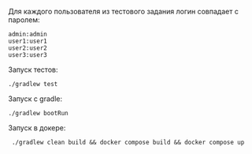 Для каждого пользователя из тестового задания логин совпадает с паролем:

    admin:admin
    user1:user1
    user2:user2
    user3:user3

Запуск тестов:

    ./gradlew test

Запуск с gradle:

    ./gradlew bootRun
        
Запуск в докере:

     ./gradlew clean build && docker compose build && docker compose up